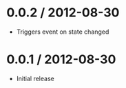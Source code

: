 
0.0.2 / 2012-08-30 
==================

  * Triggers event on state changed

0.0.1 / 2012-08-30 
==================

  * Initial release
